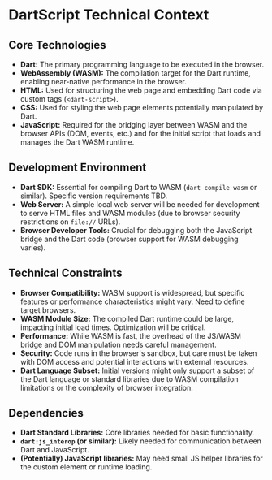 # DartScript Technical Context

## Core Technologies

- **Dart:** The primary programming language to be executed in the browser.
- **WebAssembly (WASM):** The compilation target for the Dart runtime, enabling
  near-native performance in the browser.
- **HTML:** Used for structuring the web page and embedding Dart code via custom
  tags (`<dart-script>`).
- **CSS:** Used for styling the web page elements potentially manipulated by
  Dart.
- **JavaScript:** Required for the bridging layer between WASM and the browser
  APIs (DOM, events, etc.) and for the initial script that loads and manages the
  Dart WASM runtime.

## Development Environment

- **Dart SDK:** Essential for compiling Dart to WASM (`dart compile wasm` or
  similar). Specific version requirements TBD.
- **Web Server:** A simple local web server will be needed for development to
  serve HTML files and WASM modules (due to browser security restrictions on
  `file://` URLs).
- **Browser Developer Tools:** Crucial for debugging both the JavaScript bridge
  and the Dart code (browser support for WASM debugging varies).

## Technical Constraints

- **Browser Compatibility:** WASM support is widespread, but specific features
  or performance characteristics might vary. Need to define target browsers.
- **WASM Module Size:** The compiled Dart runtime could be large, impacting
  initial load times. Optimization will be critical.
- **Performance:** While WASM is fast, the overhead of the JS/WASM bridge and
  DOM manipulation needs careful management.
- **Security:** Code runs in the browser's sandbox, but care must be taken with
  DOM access and potential interactions with external resources.
- **Dart Language Subset:** Initial versions might only support a subset of the
  Dart language or standard libraries due to WASM compilation limitations or the
  complexity of browser integration.

## Dependencies

- **Dart Standard Libraries:** Core libraries needed for basic functionality.
- **`dart:js_interop` (or similar):** Likely needed for communication between
  Dart and JavaScript.
- **(Potentially) JavaScript libraries:** May need small JS helper libraries for
  the custom element or runtime loading.
